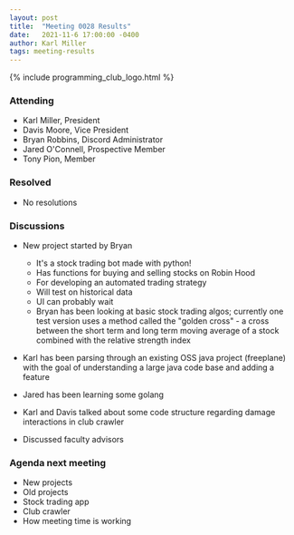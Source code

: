```yaml
---
layout: post
title:  "Meeting 0028 Results"
date:   2021-11-6 17:00:00 -0400
author: Karl Miller
tags: meeting-results
---
```


{% include programming_club_logo.html %}

### Attending

- Karl Miller, President
- Davis Moore, Vice President
- Bryan Robbins, Discord Administrator
- Jared O'Connell, Prospective Member
- Tony Pion, Member

### Resolved

- No resolutions

### Discussions 

- New project started by Bryan
	- It's a stock trading bot made with python!
	- Has functions for buying and selling stocks on Robin Hood
	- For developing an automated trading strategy
	- Will test on historical data
	- UI can probably wait
	- Bryan has been looking at basic stock trading algos; currently one test version uses a method called the "golden cross" - a cross between the short term and long term moving average of a stock combined with the relative strength index
	
- Karl has been parsing through an existing OSS java project (freeplane) with the goal of understanding a large java code base and adding a feature

- Jared has been learning some golang

- Karl and Davis talked about some code structure regarding damage interactions in club crawler

- Discussed faculty advisors
	
### Agenda next meeting

- New projects
- Old projects
- Stock trading app
- Club crawler
- How meeting time is working